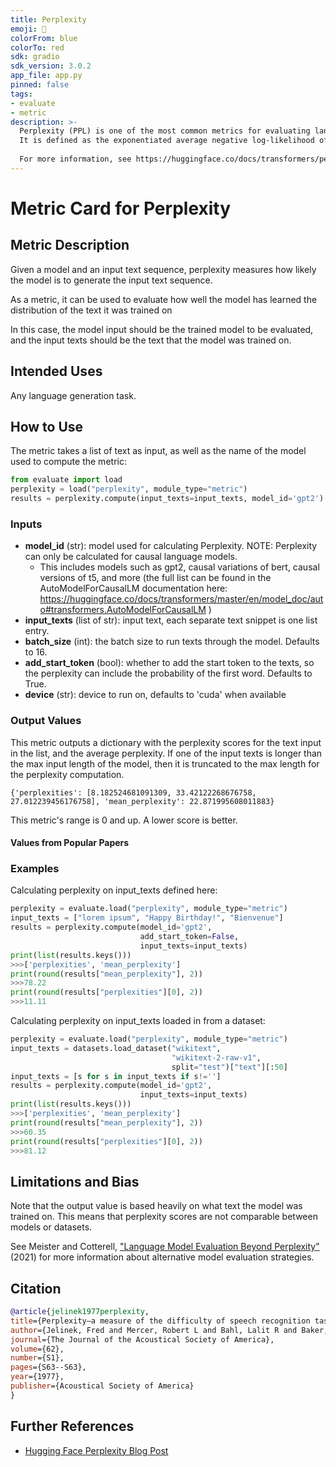 ```yaml
---
title: Perplexity
emoji: 🤗
colorFrom: blue
colorTo: red
sdk: gradio
sdk_version: 3.0.2
app_file: app.py
pinned: false
tags:
- evaluate
- metric
description: >-
  Perplexity (PPL) is one of the most common metrics for evaluating language models.
  It is defined as the exponentiated average negative log-likelihood of a sequence.
  
  For more information, see https://huggingface.co/docs/transformers/perplexity
---
```


# Metric Card for Perplexity

## Metric Description
Given a model and an input text sequence, perplexity measures how likely the model is to generate the input text sequence.

As a metric, it can be used to evaluate how well the model has learned the distribution of the text it was trained on


In this case, the model input should be the trained model to be evaluated, and the input texts should be the text that the model was trained on.

## Intended Uses
Any language generation task.

## How to Use

The metric takes a list of text as input, as well as the name of the model used to compute the metric:

```python
from evaluate import load
perplexity = load("perplexity", module_type="metric")
results = perplexity.compute(input_texts=input_texts, model_id='gpt2')
```

### Inputs
- **model_id** (str): model used for calculating Perplexity. NOTE: Perplexity can only be calculated for causal language models.
    - This includes models such as gpt2, causal variations of bert, causal versions of t5, and more (the full list can be found in the AutoModelForCausalLM documentation here: https://huggingface.co/docs/transformers/master/en/model_doc/auto#transformers.AutoModelForCausalLM )
- **input_texts** (list of str): input text, each separate text snippet is one list entry.
- **batch_size** (int): the batch size to run texts through the model. Defaults to 16.
- **add_start_token** (bool): whether to add the start token to the texts, so the perplexity can include the probability of the first word. Defaults to True.
- **device** (str): device to run on, defaults to 'cuda' when available

### Output Values
This metric outputs a dictionary with the perplexity scores for the text input in the list, and the average perplexity.
If one of the input texts is longer than the max input length of the model, then it is truncated to the max length for the perplexity computation.

```
{'perplexities': [8.182524681091309, 33.42122268676758, 27.012239456176758], 'mean_perplexity': 22.871995608011883}
```

This metric's range is 0 and up. A lower score is better.

#### Values from Popular Papers


### Examples
Calculating perplexity on input_texts defined here:
```python
perplexity = evaluate.load("perplexity", module_type="metric")
input_texts = ["lorem ipsum", "Happy Birthday!", "Bienvenue"]
results = perplexity.compute(model_id='gpt2',
                             add_start_token=False,
                             input_texts=input_texts)
print(list(results.keys()))
>>>['perplexities', 'mean_perplexity']
print(round(results["mean_perplexity"], 2))
>>>78.22
print(round(results["perplexities"][0], 2))
>>>11.11
```
Calculating perplexity on input_texts loaded in from a dataset:
```python
perplexity = evaluate.load("perplexity", module_type="metric")
input_texts = datasets.load_dataset("wikitext",
                                    "wikitext-2-raw-v1",
                                    split="test")["text"][:50]
input_texts = [s for s in input_texts if s!='']
results = perplexity.compute(model_id='gpt2',
                             input_texts=input_texts)
print(list(results.keys()))
>>>['perplexities', 'mean_perplexity']
print(round(results["mean_perplexity"], 2))
>>>60.35
print(round(results["perplexities"][0], 2))
>>>81.12
```

## Limitations and Bias
Note that the output value is based heavily on what text the model was trained on. This means that perplexity scores are not comparable between models or datasets.

See Meister and Cotterell, ["Language Model Evaluation Beyond Perplexity"]( https://arxiv.org/abs/2106.00085) (2021) for more information about alternative model evaluation strategies. 

## Citation

```bibtex
@article{jelinek1977perplexity,
title={Perplexity—a measure of the difficulty of speech recognition tasks},
author={Jelinek, Fred and Mercer, Robert L and Bahl, Lalit R and Baker, James K},
journal={The Journal of the Acoustical Society of America},
volume={62},
number={S1},
pages={S63--S63},
year={1977},
publisher={Acoustical Society of America}
}
```

## Further References
- [Hugging Face Perplexity Blog Post](https://huggingface.co/docs/transformers/perplexity)
